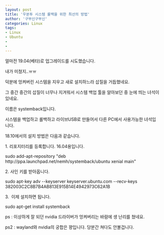 ```yaml
---
layout: post
title: '우분투 시스템 롤백을 위한 최선의 방법'
author: '구부신구부신'
categories: Linux
tags:
- Linux
- Ubuntu
-
- 
---
```



<script> location.href='https://cafe.naver.com/develoid/860661' ; </script>

얼마전 19.04(베타)로 업그레이드를 시도했습니다.&nbsp;<p>내가 미쳤지..ㅠㅠ</p>
<p>덕분에 엉켜버린 시스템을 지우고 새로 설치하느라 삽질을 거듭했네요.</p>
<p>그 중간 중간의 삽질이 너무나 지겨워서 시스템 백업 툴을 알아보던 중 눈에 띄는 녀석이 있네요.&nbsp;</p>
<p>이름은 systemback입니다.&nbsp;</p>
<p>시스템을 백업하고 롤백하고 라이브USB로 만들어서 다른 PC에서 사용가능한 녀석입니다.&nbsp;</p>
<p>18.10에서의 설치 방법은 다음과 같습니다.&nbsp;</p>
<p>1. 리포지터리를 등록합니다. 16.04용입니다.&nbsp;</p>
<p>sudo add-apt-repository "deb http://ppa.launchpad.net/nemh/systemback/ubuntu xenial main"</pre></p>
<p>2. 사인 키를 받아옵니다.&nbsp;</p>
<p>sudo apt-key adv --keyserver keyserver.ubuntu.com --recv-keys 382003C2C8B7B4AB813E915B14E4942973C62A1B</pre></p>
<p>3.&nbsp; 이제 설치하면 됩니다.&nbsp;</p>
<p>sudo apt-get install systemback</pre></p>
<p>ps : 이상하게 잘 되던 nvidia 드라이버가 엉켜버리는 바람에 생 난리를 쳤네요.&nbsp;</p>
<p>ps2 : wayland와 nvidia의 궁합은 꽝입니다. 당분간 쳐다도 안볼겁니다.&nbsp;</p>

